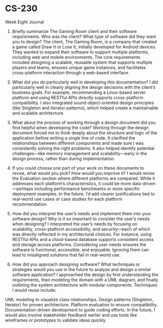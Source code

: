 # CS-230
Week Eight Journal
1. Briefly summarize The Gaming Room client and their software requirements. Who was the client? What type of software did they want you to design?
The client, The Gaming Room, is a company that created a game called Draw It or Lose It, initially developed for Android devices. They wanted to expand their software to support multiple platforms, including web and mobile environments. The core requirements included designing a scalable, reusable system that supports multiple players and teams, ensures unique game instances, and facilitates cross-platform interaction through a web-based interface.

2. What did you do particularly well in developing this documentation?
I did particularly well in clearly aligning the design decisions with the client’s business goals. For example, recommending a Linux-based server platform and using RESTful APIs directly supports cross-platform compatibility. I also integrated sound object-oriented design principles (like Singleton and Iterator patterns), which helped create a maintainable and scalable architecture.

3. What about the process of working through a design document did you find helpful when developing the code?
Working through the design document forced me to think deeply about the structure and logic of the application before writing a single line of code. It clarified the relationships between different components and made sure I was consistently solving the right problems. It also helped identify potential challenges—like memory management and scalability—early in the design process, rather than during implementation.

4. If you could choose one part of your work on these documents to revise, what would you pick? How would you improve it?
I would revise the Evaluation section where different platforms are compared. While it addresses each platform’s characteristics, it could be more data-driven—perhaps including performance benchmarks or more specific deployment examples. In the future, I’d add clearer justifications tied to real-world use cases or case studies for each platform recommendation.

5. How did you interpret the user’s needs and implement them into your software design? Why is it so important to consider the user’s needs when designing?
I interpreted the user’s needs by focusing on scalability, cross-platform accessibility, and security—each of which was directly reflected in my architectural choices. For instance, using RESTful APIs and a cloud-based database supports consistent access and storage across platforms. Considering user needs ensures the software is functional, accessible, and enjoyable. Ignoring them can lead to misaligned solutions that fail in real-world use.

6. How did you approach designing software? What techniques or strategies would you use in the future to analyze and design a similar software application?
I approached the design by first understanding the requirements, then modeling the domain with a UML diagram, and finally outlining the system architecture with modular components. Techniques I would reuse include:

UML modeling to visualize class relationships.
Design patterns (Singleton, Iterator) for proven architecture.
Platform evaluation to ensure compatibility.
Documentation-driven development to guide coding efforts.
In the future, I would also involve stakeholder feedback earlier and use tools like wireframes or prototypes to validate ideas quickly.
